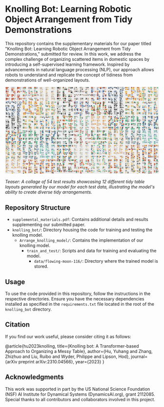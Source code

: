 # Knolling Bot: Learning Robotic Object Arrangement from Tidy Demonstrations

This repository contains the supplementary materials for our paper titled "Knolling Bot: Learning Robotic Object Arrangement from Tidy Demonstrations," submitted for review. In this work, we address the complex challenge of organizing scattered items in domestic spaces by introducing a self-supervised learning framework. Inspired by advancements in natural language processing (NLP), our approach allows robots to understand and replicate the concept of tidiness from demonstrations of well-organized layouts.

![Teaser Image](image.jpg)

*Teaser: A collage of 54 test results showcasing 12 different tidy table layouts generated by our model for each test data, illustrating the model's ability to create diverse tidy arrangements.*

## Repository Structure

- `supplemental_materials.pdf`: Contains additional details and results supplementing our submitted paper.
- `knolling_bot/`: Directory housing the code for training and testing the knolling model.
  - `Arrange_knolling_model/`: Contains the implementation of our knolling model.
    - `train_and_test/`: Scripts and data for training and evaluating the model.
      - `data/flowing-moon-116/`: Directory where the trained model is stored.

## Usage

To use the code provided in this repository, follow the instructions in the respective directories. Ensure you have the necessary dependencies installed as specified in the `requirements.txt` file located in the root of the `knolling_bot` directory.

## Citation

If you find our work useful, please consider citing it as follows:

@article{hu2023knolling,
  title={Knolling bot: A Transformer-based Approach to Organizing a Messy Table},
  author={Hu, Yuhang and Zhang, Zhizhuo and Liu, Ruibo and Wyder, Philippe and Lipson, Hod},
  journal={arXiv preprint arXiv:2310.04566},
  year={2023}
}

## Acknowledgments

This work was supported in part by the US National Science Foundation (NSF) AI Institute for Dynamical Systems (DynamicsAI.org), grant 2112085. Special thanks to all contributors and collaborators involved in this project.
